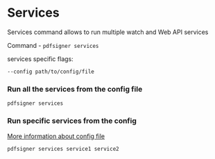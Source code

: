 # Services

Services command allows to run multiple watch and Web API services

Command - `pdfsigner services` 

services specific flags:

```
--config path/to/config/file 
```

### Run all the services from the config file

```
pdfsigner services
```

### Run specific services from the config

[More information about config file](configuration.md)


```
pdfsigner services service1 service2
```
